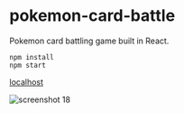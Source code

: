 # pokemon-card-battle
Pokemon card battling game built in React.

```
npm install
npm start
```
[localhost](localhost:3000)

![screenshot 18](https://user-images.githubusercontent.com/8203134/28245666-e16f34ec-69d1-11e7-8fb3-b896c5557636.png)
